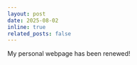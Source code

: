```yaml
---
layout: post
date: 2025-08-02
inline: true
related_posts: false
---
```


My personal webpage has been renewed!
